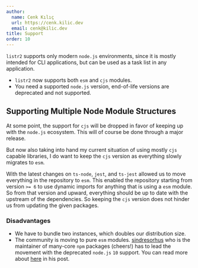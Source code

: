 ```yaml
---
author:
  name: Cenk Kılıç
  url: https://cenk.kilic.dev
  email: cenk@kilic.dev
title: Support
order: 10
---
```


`listr2` supports only modern `node.js` environments, since it is mostly intended for CLI applications, but can be used as a task list in any application.

<!-- more -->

- `listr2` now supports both `esm` and `cjs` modules.
- You need a supported `node.js` version, end-of-life versions are deprecated and not supported.

## Supporting Multiple Node Module Structures

At some point, the support for `cjs` will be dropped in favor of keeping up with the `node.js` ecosystem. This will of course be done through a major release.

But now also taking into hand my current situation of using mostly `cjs` capable libraries, I do want to keep the `cjs` version as everything slowly migrates to `esm`.

With the latest changes on `ts-node`, `jest`, and `ts-jest` allowed us to move everything in the repository to `esm`. This enabled the repository starting from version `>= 6` to use dynamic imports for anything that is using a `esm` module. So from that version and upward, everything should be up to date with the upstream of the dependencies. So keeping the `cjs` version does not hinder us from updating the given packages.

### Disadvantages

- We have to bundle two instances, which doubles our distribution size.
- The community is moving to pure `esm` modules. [sindresorhus](https://github.com/sindresorhus) who is the maintainer of many-core `npm` packages (cheers!) has to lead the movement with the deprecated `node.js` `10` support. You can read more about [here](https://gist.github.com/sindresorhus/a39789f98801d908bbc7ff3ecc99d99c) in his post.
